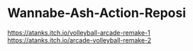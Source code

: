 # Wannabe-Ash-Action-Reposi
https://atanks.itch.io/volleyball-arcade-remake-1  
https://atanks.itch.io/arcade-volleyball-remake-2
